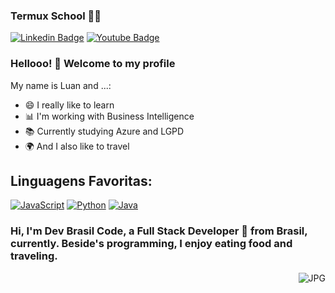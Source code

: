 ### Termux School :man_technologist:

[![Linkedin Badge](https://img.shields.io/badge/-LinkedIn-blue?style=flat-square&logo=Linkedin&logoColor=white&link=https://www.linkedin.com/in/termuxschool/)](https://www.linkedin.com/in/termuxschool/)
[![Youtube Badge](https://img.shields.io/badge/-YouTube-c14438?style=flat-square&logo=YouTube&logoColor=white&link=https://youtube.com/channel/UCeBcbCHPAIricf9EGm2PQZw/)](https://youtube.com/channel/UCeBcbCHPAIricf9EGm2PQZw/)

### Hellooo! 👋 Welcome to my profile

My name is Luan and ...:

 - 😄 I really like to learn
 - 📊 I'm working with Business Intelligence
 - 📚 Currently studying Azure and LGPD
 - 🌍 And I also like to travel
## Linguagens Favoritas:

[![JavaScript](https://img.shields.io/badge/JavaScript-yellow?style=for-the-badge&logo=javascript&logoColor=white&labelColor=101010)]()
[![Python](https://img.shields.io/badge/Python-00BCD4?style=for-the-badge&logo=python&logoColor=white&labelColor=101010)]()
[![Java](https://img.shields.io/badge/Java-red?style=for-the-badge&logo=java&logoColor=white&labelColor=101010)]()

### Hi, I'm Dev Brasil Code, a Full Stack Developer 🚀 from Brasil, currently. Beside's programming, I enjoy eating food and traveling.

  <img align="right" alt="JPG" src="https://ibb.co/1Mnc7r8" />

